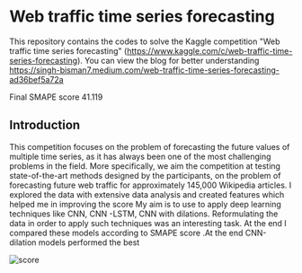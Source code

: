 # Web traffic time series forecasting
This repository contains the codes to solve the Kaggle competition "Web traffic time series forecasting" (https://www.kaggle.com/c/web-traffic-time-series-forecasting).
You can view the blog for better understanding https://singh-bisman7.medium.com/web-traffic-time-series-forecasting-ad36bef5a72a


Final SMAPE score 41.119
## Introduction 
This competition focuses on the problem of forecasting the future values of multiple time series, as it has always been one of the most challenging problems in the field. More specifically, we aim the competition at testing state-of-the-art methods designed by the participants, on the problem of forecasting future web traffic for approximately 145,000 Wikipedia articles.
I explored the data with extensive data analysis and created features which helped me in improving the score
My aim is to use to apply deep learning techniques like CNN, CNN -LSTM, CNN with dilations. Reformulating the data in order to apply such techniques was an interesting task. 
At the end I compared these models according to SMAPE score .At the end CNN-dilation models performed the best 

![score](https://user-images.githubusercontent.com/40723953/149317669-34bbaf96-59b8-4737-85f4-6ef8d04d4b4c.png)


